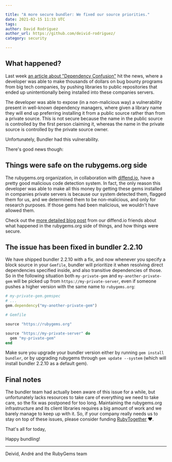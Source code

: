 ```yaml
---

title: "A more secure bundler: We fixed our source priorities."
date: 2021-02-15 11:33 UTC
tags:
author: David Rodríguez
author_url: https://github.com/deivid-rodriguez/
category: security

---
```


## What happened?

Last week [an article about "Dependency
Confusion"](https://medium.com/@alex.birsan/dependency-confusion-4a5d60fec610)
hit the news, where a developer was able to make thousands of dollars on bug
bounty programs from big tech companies, by pushing libraries to public
repositories that ended up unintentionally being installed into these companies
servers.

The developer was able to expose (in a non-malicious way) a vulnerability
present in well-known dependency managers, where given a library name they will
end up preferring installing it from a public source rather than from a private
source. This is not secure because the name in the public source is controlled
by the first person claiming it, whereas the name in the private source is controlled
by the private source owner.

Unfortunately, Bundler had this vulnerability.

There's good news though:

## Things were safe on the rubygems.org side

The rubygems.org organization, in collaboration with
[diffend.io](https://diffend.io), have a pretty good malicious code detection
system. In fact, the only reason this developer was able to make all this money
by getting these gems installed in companies private servers is because our
system detected them, flagged them for us, and we determined them to be
non-malicious, and only for research purposes. If those gems had been malicious,
we wouldn't have allowed them.

Check out the [more detailed blog
post](https://mensfeld.pl/2021/02/rubygems-dependency-confusion-side-of-things/)
from our diffend.io friends about what happened in the rubygems.org side of
things, and how things were secure.

## The issue has been fixed in bundler 2.2.10

We have shipped bundler 2.2.10 with a fix, and now whenever you specify a block
source in your `Gemfile`, bundler will prioritize it when resolving direct
dependencies specified inside, and also transitive dependencies of those. So in
the following situation both `my-private-gem` and `my-another-private-gem` will
be picked up from `https://my-private-server`, even if someone pushes a higher
version with the same name to `rubygems.org`:

~~~ruby
# my-private-gem.gemspec
# ...
gem.dependency("my-another-private-gem")
~~~

~~~ruby
# Gemfile

source "https://rubygems.org"

source "https://my-private-server" do
  gem "my-private-gem"
end
~~~

Make sure you upgrade your bundler version either by running `gem install
bundler`, or by upgrading rubygems through `gem update --system` (which will
install bundler 2.2.10 as a default gem).

## Final notes

The bundler team had actually been aware of this issue for a while, but
unfortunately lacks resources to take care of everything we need to take care,
so the fix was postponed for too long. Maintaining the rubygems.org
infrastructure and its client libraries requires a big amount of work and we
barely manage to keep up with it. So, if your company really needs us to stay on
top of these issues, please consider funding
[RubyTogether](https://rubytogether.org/) ❤️.

That's all for today,

Happy bundling!

---

Deivid, André and the RubyGems team
